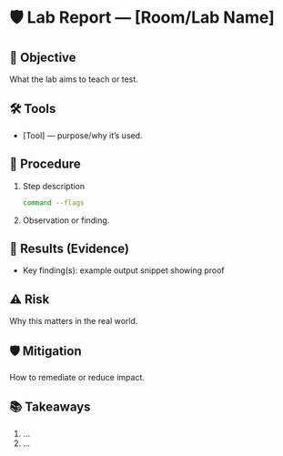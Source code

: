 # 🛡️ Lab Report — [Room/Lab Name]

## 🎯 Objective
What the lab aims to teach or test.

## 🛠️ Tools
- [Tool] — purpose/why it’s used.

## 🚀 Procedure
1. Step description
   ```bash
   command --flags
2. Observation or finding.

## 📂 Results (Evidence)
- Key finding(s):
example output snippet showing proof

## ⚠️ Risk
Why this matters in the real world.

## 🛡️ Mitigation
How to remediate or reduce impact.

## 📚 Takeaways
1. …
2. …
